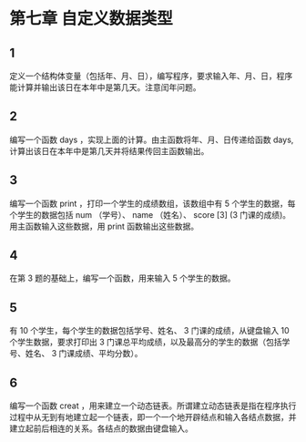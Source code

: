 # 第七章 自定义数据类型
## 1
定义一个结构体变量（包括年、月、日），编写程序，要求输入年、月、日，程序能计算并输出该日在本年中是第几天。注意闰年问题。
## 2
编写一个函数 days ，实现上面的计算。由主函数将年、月、日传递给函数 days,计算出该日在本年中是第几天并将结果传回主函数输出。
## 3
编写一个函数 print ，打印一个学生的成绩数组，该数组中有 5 个学生的数据，每个学生的数据包括 num （学号）、 name （姓名）、 score [3] (3 门课的成绩)。用主函数输入这些数据，用 print 函数输出这些数据。
## 4
在第 3 题的基础上，编写一个函数，用来输入 5 个学生的数据。
## 5
有 10 个学生，每个学生的数据包括学号、姓名、 3 门课的成绩，从键盘输入 10个学生数据，要求打印出 3 门课总平均成绩，以及最高分的学生的数据（包括学号、姓名、 3 门课成绩、平均分数）。
## 6
编写一个函数 creat ，用来建立一个动态链表。所谓建立动态链表是指在程序执行过程中从无到有地建立起一个链表，即一个一个地开辟结点和输入各结点数据，并建立起前后相连的关系。各结点的数据由键盘输入。
<!--stackedit_data:
eyJoaXN0b3J5IjpbMTYwNTUxMjEwMF19
-->